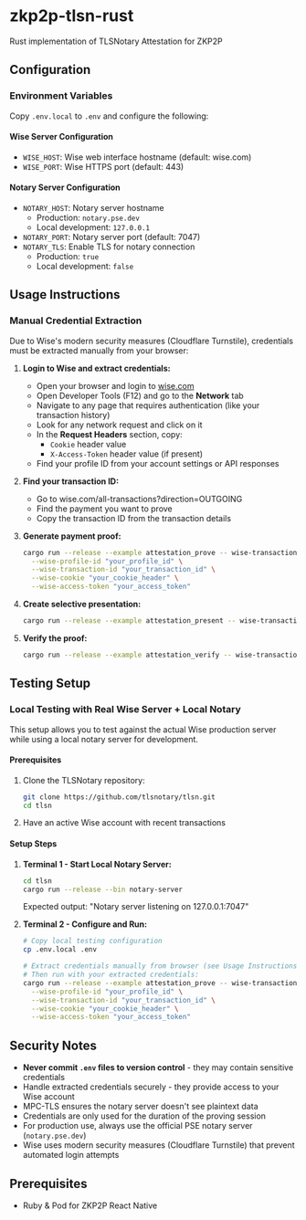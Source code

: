 # zkp2p-tlsn-rust

Rust implementation of TLSNotary Attestation for ZKP2P

## Configuration

### Environment Variables

Copy `.env.local` to `.env` and configure the following:

#### Wise Server Configuration

- `WISE_HOST`: Wise web interface hostname (default: wise.com)
- `WISE_PORT`: Wise HTTPS port (default: 443)

#### Notary Server Configuration

- `NOTARY_HOST`: Notary server hostname
  - Production: `notary.pse.dev`
  - Local development: `127.0.0.1`
- `NOTARY_PORT`: Notary server port (default: 7047)
- `NOTARY_TLS`: Enable TLS for notary connection
  - Production: `true`
  - Local development: `false`

## Usage Instructions

### Manual Credential Extraction

Due to Wise's modern security measures (Cloudflare Turnstile), credentials must be extracted manually from your browser:

1. **Login to Wise and extract credentials:**

   - Open your browser and login to [wise.com](https://wise.com)
   - Open Developer Tools (F12) and go to the **Network** tab
   - Navigate to any page that requires authentication (like your transaction history)
   - Look for any network request and click on it
   - In the **Request Headers** section, copy:
     - `Cookie` header value
     - `X-Access-Token` header value (if present)
   - Find your profile ID from your account settings or API responses

2. **Find your transaction ID:**

   - Go to wise.com/all-transactions?direction=OUTGOING
   - Find the payment you want to prove
   - Copy the transaction ID from the transaction details

3. **Generate payment proof:**

   ```bash
   cargo run --release --example attestation_prove -- wise-transaction \
     --wise-profile-id "your_profile_id" \
     --wise-transaction-id "your_transaction_id" \
     --wise-cookie "your_cookie_header" \
     --wise-access-token "your_access_token"
   ```

4. **Create selective presentation:**

   ```bash
   cargo run --release --example attestation_present -- wise-transaction
   ```

5. **Verify the proof:**

   ```bash
   cargo run --release --example attestation_verify -- wise-transaction
   ```

## Testing Setup

### Local Testing with Real Wise Server + Local Notary

This setup allows you to test against the actual Wise production server while using a local notary server for development.

#### Prerequisites

1. Clone the TLSNotary repository:

   ```bash
   git clone https://github.com/tlsnotary/tlsn.git
   cd tlsn
   ```

2. Have an active Wise account with recent transactions

#### Setup Steps

1. **Terminal 1 - Start Local Notary Server:**

   ```bash
   cd tlsn
   cargo run --release --bin notary-server
   ```

   Expected output: "Notary server listening on 127.0.0.1:7047"

2. **Terminal 2 - Configure and Run:**

   ```bash
   # Copy local testing configuration
   cp .env.local .env

   # Extract credentials manually from browser (see Usage Instructions above)
   # Then run with your extracted credentials:
   cargo run --release --example attestation_prove -- wise-transaction \
     --wise-profile-id "your_profile_id" \
     --wise-transaction-id "your_transaction_id" \
     --wise-cookie "your_cookie_header" \
     --wise-access-token "your_access_token"
   ```

## Security Notes

- **Never commit `.env` files to version control** - they may contain sensitive credentials
- Handle extracted credentials securely - they provide access to your Wise account
- MPC-TLS ensures the notary server doesn't see plaintext data
- Credentials are only used for the duration of the proving session
- For production use, always use the official PSE notary server (`notary.pse.dev`)
- Wise uses modern security measures (Cloudflare Turnstile) that prevent automated login attempts

## Prerequisites

- Ruby & Pod for ZKP2P React Native

